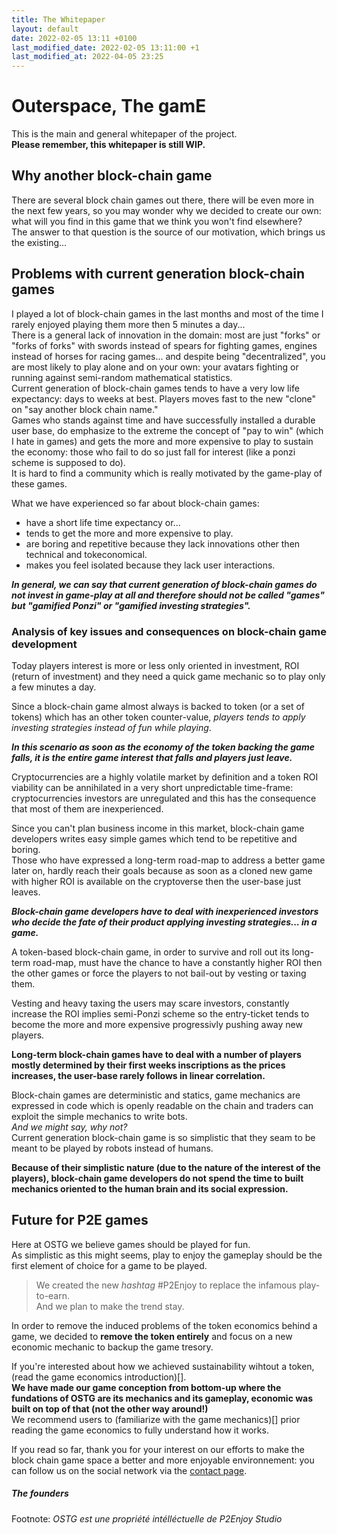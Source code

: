 ```yaml
---
title: The Whitepaper
layout: default
date: 2022-02-05 13:11 +0100
last_modified_date: 2022-02-05 13:11:00 +1
last_modified_at: 2022-04-05 23:25
---
```


# Outerspace, The gamE

This is the main and general whitepaper of the project.   
**Please remember, this whitepaper is still WIP.**

## Why another block-chain game
There are several block chain games out there, there will be even more in the next few years, so you may wonder why we decided to create our own: what will you find in this game that we think you won't find elsewhere?   
The answer to that question is the source of our motivation, which brings us the existing...   

## Problems with current generation block-chain games
I played a lot of block-chain games in the last months and most of the time I rarely enjoyed playing them more then 5 minutes a day...   
There is a general lack of innovation in the domain: most are just "forks" or "forks of forks" with swords instead of spears for fighting games, engines instead of horses for racing games... and despite being "decentralized", you are most likely to play alone and on your own: your avatars fighting or running against semi-random mathematical statistics.   
Current generation of block-chain games tends to have a very low life expectancy: days to weeks at best. Players moves fast to the new "clone" on "say another block chain name."   
Games who stands against time and have successfully installed a durable user base, do emphasize to the extreme the concept of "pay to win" (which I hate in games) and gets the more and more expensive to play to sustain the economy: those who fail to do so just fall for interest (like a ponzi scheme is supposed to do).   
It is hard to find a community which is really motivated by the game-play of these games.   
  
  
What we have experienced so far about block-chain games: 
 - have a short life time expectancy or... 
 - tends to get the more and more expensive to play.
 - are boring and repetitive because they lack innovations other then technical and tokeconomical.
 - makes you feel isolated because they lack user interactions.
  
***In general, we can say that current generation of block-chain games do not invest in game-play at all and therefore should not be called "games" but "gamified Ponzi" or "gamified investing strategies".***   
  
### Analysis of key issues and consequences on block-chain game development

Today players interest is more or less only oriented in investment, ROI (return of investment) and they need a quick game mechanic so to play only a few minutes a day.   
  
Since a block-chain game almost always is backed to token (or a set of tokens) which has an other token counter-value, *players tends to apply investing strategies instead of fun while playing*. 
  
***In this scenario as soon as the economy of the token backing the game falls, it is the entire game interest that falls and players just leave.***   
  
  
Cryptocurrencies are a highly volatile market by definition and a token ROI viability can be annihilated in a very short unpredictable time-frame: cryptocurrencies investors are unregulated and this has the consequence that most of them are inexperienced.   
  
Since you can't plan business income in this market, block-chain game developers writes easy simple games which tend to be repetitive and boring.   
Those who have expressed a long-term road-map to address a better game later on, hardly reach their goals because as soon as a cloned new game with higher ROI is available on the cryptoverse then the user-base just leaves.   
  
***Block-chain game developers have to deal with inexperienced investors who decide the fate of their product applying investing strategies... in a game.*** 
  
  
A token-based block-chain game, in order to survive and roll out its long-term road-map, must have the chance to have a constantly higher ROI then the other games or force the players to not bail-out by vesting or taxing them.   
  
Vesting and heavy taxing the users may scare investors, constantly increase the ROI implies semi-Ponzi scheme so the entry-ticket tends to become the more and more expensive progressivly pushing away new players.   
  
**Long-term block-chain games have to deal with a number of players mostly determined by their first weeks inscriptions as the prices increases, the user-base rarely follows in linear correlation.**   
  
  
Block-chain games are deterministic and statics, game mechanics are expressed in code which is openly readable on the chain and traders can exploit the simple mechanics to write bots.   
*And we might say, why not?*   
Current generation block-chain game is so simplistic that they seam to be meant to be played by robots instead of humans.   
  
**Because of their simplistic nature (due to the nature of the interest of the players), block-chain game developers do not spend the time to built mechanics oriented to the human brain and its social expression.** 
  
  

## Future for P2E games

Here at OSTG we believe games should be played for fun.  
As simplistic as this might seems, play to enjoy the gameplay should be the first element of choice for a game to be played.  

> We created the new _hashtag_ #P2Enjoy to replace the infamous play-to-earn.  
> And we plan to make the trend stay.
  
In order to remove the induced problems of the token economics behind a game, we decided to **remove the token entirely** and focus on a new economic mechanic to backup the game tresory.  
  

If you're interested about how we achieved sustainability wihtout a token, (read the game economics introduction)[].  
**We have made our game conception from bottom-up where the fundations of OSTG are its mechanics and its gameplay, economic was built on top of that (not the other way around!)**  
We recommend users to (familiarize with the game mechanics)[] prior reading the game economics to fully understand how it works.  

If you read so far, thank you for your interest on our efforts to make the block chain game space a better and more enjoyable environnement: you can follow us on the social network via the [contact page](/contact).  

##### The founders

Footnote: _OSTG est une propriété intélléctuelle de P2Enjoy Studio_
